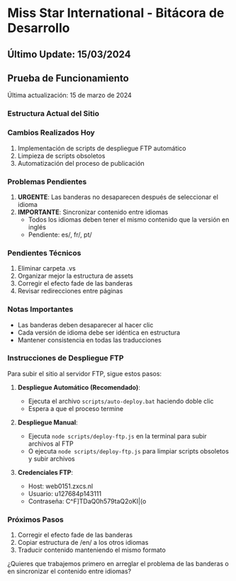 # Miss Star International - Bitácora de Desarrollo

## Último Update: 15/03/2024

## Prueba de Funcionamiento
Última actualización: 15 de marzo de 2024

### Estructura Actual del Sitio 

### Cambios Realizados Hoy
1. Implementación de scripts de despliegue FTP automático
2. Limpieza de scripts obsoletos
3. Automatización del proceso de publicación

### Problemas Pendientes
1. **URGENTE**: Las banderas no desaparecen después de seleccionar el idioma
2. **IMPORTANTE**: Sincronizar contenido entre idiomas
   - Todos los idiomas deben tener el mismo contenido que la versión en inglés
   - Pendiente: es/, fr/, pt/

### Pendientes Técnicos
1. Eliminar carpeta .vs
2. Organizar mejor la estructura de assets
3. Corregir el efecto fade de las banderas
4. Revisar redirecciones entre páginas

### Notas Importantes
- Las banderas deben desaparecer al hacer clic
- Cada versión de idioma debe ser idéntica en estructura
- Mantener consistencia en todas las traducciones

### Instrucciones de Despliegue FTP
Para subir el sitio al servidor FTP, sigue estos pasos:

1. **Despliegue Automático (Recomendado)**:
   - Ejecuta el archivo `scripts/auto-deploy.bat` haciendo doble clic
   - Espera a que el proceso termine

2. **Despliegue Manual**:
   - Ejecuta `node scripts/deploy-ftp.js` en la terminal para subir archivos al FTP
   - O ejecuta `node scripts/deploy-ftp.js` para limpiar scripts obsoletos y subir archivos

3. **Credenciales FTP**:
   - Host: web0151.zxcs.nl
   - Usuario: u127684p143111
   - Contraseña: C^F]TDaQ0h579taQ2oKI|(o

### Próximos Pasos
1. Corregir el efecto fade de las banderas
2. Copiar estructura de /en/ a los otros idiomas
3. Traducir contenido manteniendo el mismo formato

¿Quieres que trabajemos primero en arreglar el problema de las banderas o en sincronizar el contenido entre idiomas? 